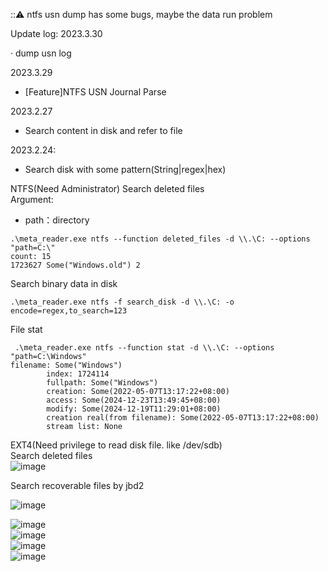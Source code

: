 ::⚠️ ntfs usn dump has some bugs, maybe the data run problem

Update log:
2023.3.30

 · dump usn log

2023.3.29  
- [Feature]NTFS USN Journal Parse

2023.2.27  
- Search content in disk and refer to file

2023.2.24:

- Search disk with some pattern(String|regex|hex)

NTFS(Need Administrator)
Search deleted files  
Argument:  
- path：directory  
```shell
.\meta_reader.exe ntfs --function deleted_files -d \\.\C: --options "path=C:\"
count: 15
1723627 Some("Windows.old") 2
```

Search binary data in disk  
```shell
.\meta_reader.exe ntfs -f search_disk -d \\.\C: -o encode=regex,to_search=123
```



File stat  
```shell
 .\meta_reader.exe ntfs --function stat -d \\.\C: --options "path=C:\Windows"
filename: Some("Windows")
        index: 1724114
        fullpath: Some("Windows")
        creation: Some(2022-05-07T13:17:22+08:00)
        access: Some(2024-12-23T13:49:45+08:00)
        modify: Some(2024-12-19T11:29:01+08:00)
        creation real(from filename): Some(2022-05-07T13:17:22+08:00)
        stream list: None
```

EXT4(Need privilege to read disk file. like /dev/sdb)  
Search deleted files  
![image](https://user-images.githubusercontent.com/25635931/223934527-4d7549dd-fe26-4967-b95a-2255d6cf9205.png)  

Search recoverable files by jbd2  

![image](https://user-images.githubusercontent.com/25635931/223934613-619329d4-e7a2-44b2-937a-ea20b38a75e7.png)  

![image](https://user-images.githubusercontent.com/25635931/223934927-d789a99e-809c-4dc3-a9f3-b9a8771f47e4.png)  
![image](https://user-images.githubusercontent.com/25635931/223934980-17f65bb3-dfca-4d4e-afee-c5349bf8a381.png)  
![image](https://user-images.githubusercontent.com/25635931/223935021-f2f46077-aa92-4df5-9384-b7041325a936.png)  
![image](https://user-images.githubusercontent.com/25635931/223935053-4441ea89-4621-422f-9230-0986408d1db7.png)  


